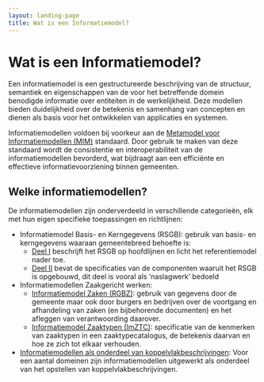 ```yaml
---
layout: landing-page
title: Wat is een Informatiemodel?
---
```


<!--# Informatiemodellen

Op deze pagina vind je de specificaties van de door VNG Realisatie beheerde informatiemodellen, gericht op informatiearchitecten en ontwikkelaars die met deze modellen werken.

Als je meer wilt weten over informatiemodellen en welke van belang zijn voor gemeenten, kun je terecht op [GEMMA online](https://redactie.gemmaonline.nl/index.php/Wat_is_een_informatiemodel). Daar vind je een lijst van alle voor gemeenten relevante informatiemodellen, ook die niet door VNG Realisatie worden onderhouden. -->

# Wat is een Informatiemodel?
Een informatiemodel is een gestructureerde beschrijving van de structuur, semantiek en eigenschappen van de voor het betreffende domein benodigde informatie over entiteiten in de werkelijkheid. Deze modellen bieden duidelijkheid over de betekenis en samenhang van concepten en dienen als basis voor het ontwikkelen van applicaties en systemen.

Informatiemodellen voldoen bij voorkeur aan de [Metamodel voor Informatiemodellen (MIM)](https://www.forumstandaardisatie.nl/open-standaarden/mim) standaard. Door gebruik te maken van deze standaard wordt de consistentie en interoperabiliteit van de informatiemodellen bevorderd, wat bijdraagt aan een efficiënte en effectieve informatievoorziening binnen gemeenten.

## Welke informatiemodellen?
De informatiemodellen zijn onderverdeeld in verschillende categorieën, elk met hun eigen specifieke toepassingen en richtlijnen:

- Informatiemodel Basis- en Kerngegevens (RSGB): gebruik van basis- en kerngegevens waaraan gemeentebreed behoefte is:
  - [Deel I](documenten/RSG_Basisgegevens_202_deel_1_(in_gebruik).pdf) beschrijft het RSGB op hoofdlijnen en licht het referentiemodel nader toe. 
  - [Deel II](documenten/RSG_Basisgegevens_202_deel_II_(in_gebruik).pdf) bevat de specificaties van de componenten waaruit het RSGB is opgebouwd, dit deel is vooral als ‘naslagwerk’ bedoeld
- Informatiemodellen Zaakgericht werken:
    - [Informatiemodel Zaken (RGBZ)](documenten/RGB_Zaken_1_0_(in_gebruik)_201000922.pdf): gebruik van gegevens door de gemeente maar ook door burgers en bedrijven over de voortgang en afhandeling van zaken (en bijbehorende documenten) en het afleggen van verantwoording daarover.
    - [Informatiemodel Zaaktypen (ImZTC)](documenten/GEMMA_ZTC2_-_Informatiemodel_v2.1_20140701.pdf): specificatie van de kenmerken van zaaktypen in een zaaktypecatalogus, de betekenis daarvan en hoe ze zich tot elkaar verhouden.
- [Informatiemodellen als onderdeel van koppelvlakbeschrijvingen](StUF-koppelvlakken-en-sectormodellen.md): Voor een aantal domeinen zijn informatiemodellen uitgewerkt als onderdeel van het opstellen van koppelvlakbeschrijvingen.
